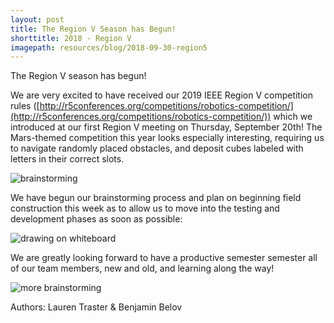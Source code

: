 ```yaml
---
layout: post
title: The Region V Season has Begun!
shorttitle: 2018 - Region V
imagepath: resources/blog/2018-09-30-region5
---
```


The Region V season has begun!

We are very excited to have received our 2019 IEEE Region V competition
rules ([http://r5conferences.org/competitions/robotics-competition/](http://r5conferences.org/competitions/robotics-competition/)) which
we introduced at our first Region V meeting on Thursday, September 20th!
The Mars-themed competition this year looks especially interesting,
requiring us to navigate randomly placed obstacles, and deposit cubes
labeled with letters in their correct slots.

<img alt="brainstorming" src="{{ site.baseurl }}/{{ page.imagepath }}/1.jpg" style="max-width:80%">

We have begun our brainstorming process and plan on beginning field
construction this week as to allow us to move into the testing and
development phases as soon as possible:

<img alt="drawing on whiteboard" src="{{ site.baseurl }}/{{ page.imagepath }}/2.jpg" style="max-width:80%">

We are greatly looking forward to have a productive semester semester all
of our team members, new and old, and learning along the way!

<img alt="more brainstorming" src="{{ site.baseurl }}/{{ page.imagepath }}/3.jpg" style="max-width:80%">

Authors: Lauren Traster & Benjamin Belov